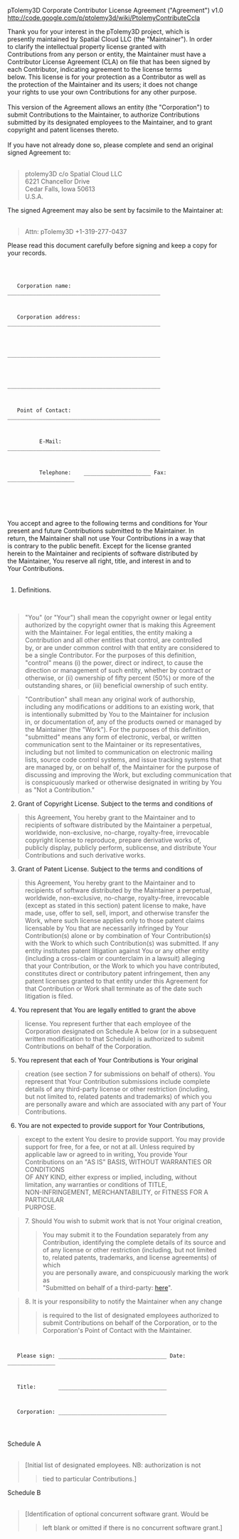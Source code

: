 pTolemy3D Corporate Contributor License Agreement ("Agreement") v1.0<br>
<a href='http://code.google.com/p/ptolemy3d/wiki/PtolemyContributeCcla'>http://code.google.com/p/ptolemy3d/wiki/PtolemyContributeCcla</a>

Thank you for your interest in the pTolemy3D project, which is<br>
presently maintained by Spatial Cloud LLC (the "Maintainer"). In order<br>
to clarify the intellectual property license granted with<br>
Contributions from any person or entity, the Maintainer must have a<br>
Contributor License Agreement (CLA) on file that has been signed by<br>
each Contributor, indicating agreement to the license terms<br>
below. This license is for your protection as a Contributor as well as<br>
the protection of the Maintainer and its users; it does not change<br>
your rights to use your own Contributions for any other purpose.<br>
<br>
This version of the Agreement allows an entity (the "Corporation") to<br>
submit Contributions to the Maintainer, to authorize Contributions<br>
submitted by its designated employees to the Maintainer, and to grant<br>
copyright and patent licenses thereto.<br>
<br>
If you have not already done so, please complete and send an original<br>
signed Agreement to:<br>
<br>
<blockquote>ptolemy3D c/o Spatial Cloud LLC<br>
6221 Chancellor Drive<br>
Cedar Falls, Iowa 50613 <br>
U.S.A.<br></blockquote>

The signed Agreement may also be sent by facsimile to the Maintainer at:<br>
<br>
<blockquote>Attn: pTolemy3D +1-319-277-0437</blockquote>

Please read this document carefully before signing and keep a copy for<br>
your records.<br>
<br>
<pre><code><br>
   Corporation name:    ________________________________________________<br>
<br>
   Corporation address: ________________________________________________<br>
<br>
                        ________________________________________________<br>
<br>
                        ________________________________________________<br>
<br>
   Point of Contact:    ________________________________________________<br>
<br>
          E-Mail:       ________________________________________________<br>
<br>
          Telephone:    _____________________ Fax: _____________________<br>
<br>
<br>
</code></pre>

You accept and agree to the following terms and conditions for Your<br>
present and future Contributions submitted to the Maintainer.  In<br>
return, the Maintainer shall not use Your Contributions in a way that<br>
is contrary to the public benefit.  Except for the license granted<br>
herein to the Maintainer and recipients of software distributed by<br>
the Maintainer, You reserve all right, title, and interest in and to<br>
Your Contributions.<br>
<br>
1. Definitions.<br>
<br>
<blockquote>"You" (or "Your") shall mean the copyright owner or legal entity<br>
authorized by the copyright owner that is making this Agreement<br>
with the Maintainer. For legal entities, the entity making a<br>
Contribution and all other entities that control, are controlled<br>
by, or are under common control with that entity are considered to<br>
be a single Contributor.  For the purposes of this definition,<br>
"control" means (i) the power, direct or indirect, to cause the<br>
direction or management of such entity, whether by contract or<br>
otherwise, or (ii) ownership of fifty percent (50%) or more of the<br>
outstanding shares, or (iii) beneficial ownership of such entity.</blockquote>

<blockquote>"Contribution" shall mean any original work of authorship,<br>
including any modifications or additions to an existing work, that<br>
is intentionally submitted by You to the Maintainer for inclusion<br>
in, or documentation of, any of the products owned or managed by<br>
the Maintainer (the "Work"). For the purposes of this definition,<br>
"submitted" means any form of electronic, verbal, or written<br>
communication sent to the Maintainer or its representatives,<br>
including but not limited to communication on electronic mailing<br>
lists, source code control systems, and issue tracking systems that<br>
are managed by, or on behalf of, the Maintainer for the purpose of<br>
discussing and improving the Work, but excluding communication that<br>
is conspicuously marked or otherwise designated in writing by You<br>
as "Not a Contribution."</blockquote>

2. Grant of Copyright License.  Subject to the terms and conditions of<br>
<blockquote>this Agreement, You hereby grant to the Maintainer and to<br>
recipients of software distributed by the Maintainer a perpetual,<br>
worldwide, non-exclusive, no-charge, royalty-free, irrevocable<br>
copyright license to reproduce, prepare derivative works of,<br>
publicly display, publicly perform, sublicense, and distribute Your<br>
Contributions and such derivative works.</blockquote>

3. Grant of Patent License.  Subject to the terms and conditions of<br>
<blockquote>this Agreement, You hereby grant to the Maintainer and to<br>
recipients of software distributed by the Maintainer a perpetual,<br>
worldwide, non-exclusive, no-charge, royalty-free, irrevocable<br>
(except as stated in this section) patent license to make, have<br>
made, use, offer to sell, sell, import, and otherwise transfer the<br>
Work, where such license applies only to those patent claims<br>
licensable by You that are necessarily infringed by Your<br>
Contribution(s) alone or by combination of Your Contribution(s)<br>
with the Work to which such Contribution(s) was submitted. If any<br>
entity institutes patent litigation against You or any other entity<br>
(including a cross-claim or counterclaim in a lawsuit) alleging<br>
that your Contribution, or the Work to which you have contributed,<br>
constitutes direct or contributory patent infringement, then any<br>
patent licenses granted to that entity under this Agreement for<br>
that Contribution or Work shall terminate as of the date such<br>
litigation is filed.</blockquote>

4. You represent that You are legally entitled to grant the above<br>
<blockquote>license. You represent further that each employee of the<br>
Corporation designated on Schedule A below (or in a subsequent<br>
written modification to that Schedule) is authorized to submit<br>
Contributions on behalf of the Corporation.</blockquote>

5. You represent that each of Your Contributions is Your original<br>
<blockquote>creation (see section 7 for submissions on behalf of others).  You<br>
represent that Your Contribution submissions include complete<br>
details of any third-party license or other restriction (including,<br>
but not limited to, related patents and trademarks) of which you<br>
are personally aware and which are associated with any part of Your<br>
Contributions.</blockquote>

6. You are not expected to provide support for Your Contributions,<br>
<blockquote>except to the extent You desire to provide support. You may provide<br>
support for free, for a fee, or not at all. Unless required by<br>
applicable law or agreed to in writing, You provide Your<br>
Contributions on an "AS IS" BASIS, WITHOUT WARRANTIES OR CONDITIONS<br>
OF ANY KIND, either express or implied, including, without<br>
limitation, any warranties or conditions of TITLE,<br>
NON-INFRINGEMENT, MERCHANTABILITY, or FITNESS FOR A PARTICULAR<br>
PURPOSE.</blockquote>

<blockquote>7. Should You wish to submit work that is not Your original creation,<br>
<blockquote>You may submit it to the Foundation separately from any<br>
Contribution, identifying the complete details of its source and<br>
of any license or other restriction (including, but not limited<br>
to, related patents, trademarks, and license agreements) of which<br>
you are personally aware, and conspicuously marking the work as<br>
"Submitted on behalf of a third-party: <a href='named.md'>here</a>".</blockquote></blockquote>

<blockquote>8. It is your responsibility to notify the Maintainer when any change<br>
<blockquote>is required to the list of designated employees authorized to<br>
submit Contributions on behalf of the Corporation, or to the<br>
Corporation's Point of Contact with the Maintainer.</blockquote></blockquote>

<pre><code><br>
   Please sign: __________________________________ Date: _______________<br>
<br>
   Title:       __________________________________<br>
<br>
   Corporation: __________________________________<br>
<br>
</code></pre>

Schedule A<br>
<br>
<blockquote>[Initial list of designated employees.  NB: authorization is not<br>
<blockquote>tied to particular Contributions.]</blockquote></blockquote>




Schedule B<br>
<br>
<blockquote>[Identification of optional concurrent software grant.  Would be<br>
<blockquote>left blank or omitted if there is no concurrent software grant.]